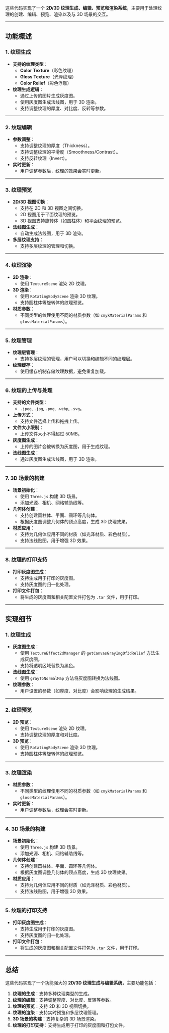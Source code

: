 这些代码实现了一个 **2D/3D 纹理生成、编辑、预览和渲染系统**，主要用于处理纹理的创建、编辑、预览、渲染以及与 3D 场景的交互。

---

## **功能概述**

### **1. 纹理生成**
- **支持的纹理类型**：
  - **Color Texture**（彩色纹理）
  - **Gloss Texture**（光泽纹理）
  - **Color Relief**（彩色浮雕）
- **纹理生成逻辑**：
  - 通过上传的图片生成灰度图。
  - 使用灰度图生成法线图，用于 3D 渲染。
  - 支持调整纹理的厚度、对比度、反转等参数。

---

### **2. 纹理编辑**
- **参数调整**：
  - 支持调整纹理的厚度（Thickness）。
  - 支持调整纹理的平滑度（Smoothness/Contrast）。
  - 支持反转纹理（Invert）。
- **实时更新**：
  - 用户调整参数后，纹理的效果会实时更新。

---

### **3. 纹理预览**
- **2D/3D 视图切换**：
  - 支持在 2D 和 3D 视图之间切换。
  - 2D 视图用于平面纹理的预览。
  - 3D 视图支持旋转体（如圆柱体）和平面纹理的预览。
- **法线图生成**：
  - 自动生成法线图，用于 3D 渲染。
- **多层纹理支持**：
  - 支持多层纹理的管理和切换。

---

### **4. 纹理渲染**
- **2D 渲染**：
  - 使用 `TextureScene` 渲染 2D 纹理。
- **3D 渲染**：
  - 使用 `RotatingBodyScene` 渲染 3D 纹理。
  - 支持圆柱体等旋转体的纹理预览。
- **材质参数**：
  - 不同类型的纹理使用不同的材质参数（如 `cmykMaterialParams` 和 `glossMaterialParams`）。

---

### **5. 纹理管理**
- **纹理层管理**：
  - 支持多层纹理的管理，用户可以切换和编辑不同的纹理层。
- **纹理缓存**：
  - 使用缓存机制存储纹理数据，避免重复加载。

---

### **6. 纹理的上传与处理**
- **支持的文件类型**：
  - `.jpeg`, `.jpg`, `.png`, `.webp`, `.svg`。
- **上传方式**：
  - 支持文件选择上传和拖拽上传。
- **文件大小限制**：
  - 上传文件大小不得超过 50MB。
- **灰度图生成**：
  - 上传的图片会被转换为灰度图，用于生成纹理。
- **法线图生成**：
  - 通过灰度图生成法线图，用于 3D 渲染。

---

### **7. 3D 场景的构建**
- **场景初始化**：
  - 使用 `Three.js` 构建 3D 场景。
  - 添加光源、相机、网格辅助线等。
- **几何体创建**：
  - 支持创建圆柱体、平面、圆环等几何体。
  - 根据灰度图调整几何体的顶点高度，生成 3D 纹理效果。
- **材质应用**：
  - 支持为几何体应用不同的材质（如光泽材质、彩色材质）。
  - 支持法线贴图，用于增强 3D 效果。

---

### **8. 纹理的打印支持**
- **打印灰度图生成**：
  - 支持生成用于打印的灰度图。
  - 支持灰度图的归一化处理。
- **打印文件打包**：
  - 将生成的灰度图和相关配置文件打包为 `.tar` 文件，用于打印。

---

## **实现细节**

### **1. 纹理生成**
- **灰度图生成**：
  - 使用 `TextureEffect2dManager` 的 `getCanvasGrayImgOf3dRelief` 方法生成灰度图。
  - 支持将透明区域替换为黑色。
- **法线图生成**：
  - 使用 `grayToNormalMap` 方法将灰度图转换为法线图。
- **纹理参数**：
  - 用户设置的参数（如厚度、对比度）会影响纹理的生成结果。

---

### **2. 纹理预览**
- **2D 预览**：
  - 使用 `TextureScene` 渲染 2D 纹理。
  - 支持调整纹理的厚度和对比度。
- **3D 预览**：
  - 使用 `RotatingBodyScene` 渲染 3D 纹理。
  - 支持圆柱体等旋转体的纹理预览。

---

### **3. 纹理渲染**
- **材质参数**：
  - 不同类型的纹理使用不同的材质参数（如 `cmykMaterialParams` 和 `glossMaterialParams`）。
- **实时更新**：
  - 用户调整参数后，纹理会实时更新。

---

### **4. 3D 场景的构建**
- **场景初始化**：
  - 使用 `Three.js` 构建 3D 场景。
  - 添加光源、相机、网格辅助线等。
- **几何体创建**：
  - 支持创建圆柱体、平面、圆环等几何体。
  - 根据灰度图调整几何体的顶点高度，生成 3D 纹理效果。
- **材质应用**：
  - 支持为几何体应用不同的材质（如光泽材质、彩色材质）。
  - 支持法线贴图，用于增强 3D 效果。

---

### **5. 纹理的打印支持**
- **打印灰度图生成**：
  - 支持生成用于打印的灰度图。
  - 支持灰度图的归一化处理。
- **打印文件打包**：
  - 将生成的灰度图和相关配置文件打包为 `.tar` 文件，用于打印。

---

## **总结**

这些代码实现了一个功能强大的 **2D/3D 纹理生成与编辑系统**，主要功能包括：
1. **纹理的生成**：支持多种纹理类型的生成。
2. **纹理的编辑**：支持调整厚度、对比度、反转等参数。
3. **纹理的预览**：支持 2D 和 3D 视图切换。
4. **纹理的渲染**：支持实时预览和多层纹理管理。
5. **3D 场景的构建**：支持复杂的 3D 场景渲染。
6. **纹理的打印支持**：支持生成用于打印的灰度图和打包文件。
